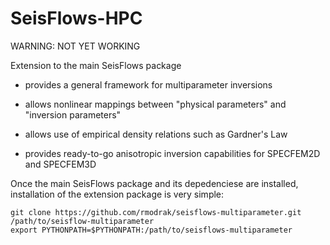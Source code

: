 SeisFlows-HPC
=============

WARNING: NOT YET WORKING

Extension to the main SeisFlows package

- provides a general framework for multiparameter inversions

- allows nonlinear mappings between "physical parameters" and "inversion parameters"

- allows use of empirical density relations such as Gardner's Law

- provides ready-to-go anisotropic inversion capabilities for SPECFEM2D and SPECFEM3D


Once the main SeisFlows package and its depedenciese are installed, installation of the extension package is very simple:
```
git clone https://github.com/rmodrak/seisflows-multiparameter.git /path/to/seisflow-multiparameter
export PYTHONPATH=$PYTHONPATH:/path/to/seisflows-multiparameter
```
